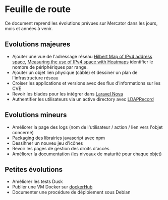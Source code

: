 # Feuille de route

Ce document reprend les évolutions prévues sur Mercator dans les jours, mois et années à venir.

## Evolutions majeures

- Ajouter une vue de l'adressage réseau [Hilbert Map of IPv4 address space](https://bl.ocks.org/vasturiano/8aceecba58f115c81853879a691fd94f), [Measuring the use of IPv4 space with Heatmaps](https://www.caida.org/archive/arin-heatmaps/) identifier le nombre de périphériques par range.
- Ajouter un objet lien physique (câble) et dessiner un plan de l'infrastructure réseau
- Croiser les applications et versions avec des flux d'informations sur les CVE
- Revoir les blades pour les intégrer dans [Laravel Nova](https://nova.laravel.com)
- Authentifier les utilisateurs via un active directory avec [LDAPRecord](https://ldaprecord.com/)

## Evolutions mineurs

- Améliorer la page des logs (nom de l'utilisateur / action / lien vers l'objet concerné)
- Packaging des librairies javascript avec npm
- Dessihner un nouveu jeu d'icônes
- Revoir les pages de gestion des droits d'accès
- Améliorer la documentation (les niveaux de maturité pour chaque objet)

## Petites évolutions

- Améliorer les tests Dusk
- Publier une VM Docker sur [dockerHub](https://hub.docker.com/) 
- Documenter une procédure de déploiement sous Debian


